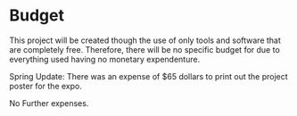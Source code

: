 # Budget

This project will be created though the use of only tools and software that are completely free. Therefore, there will be no specific budget for due to everything used having no monetary expendenture.

Spring Update:
There was an expense of $65 dollars to print out the project poster for the expo.

No Further expenses.
